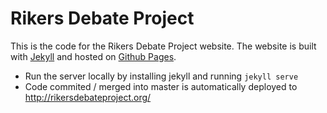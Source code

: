 # Rikers Debate Project

This is the code for the Rikers Debate Project website. The website is built with [Jekyll](https://jekyllrb.com/) and hosted on [Github Pages](https://pages.github.com/).

- Run the server locally by installing jekyll and running `jekyll serve`
- Code commited / merged into master is automatically deployed to http://rikersdebateproject.org/
